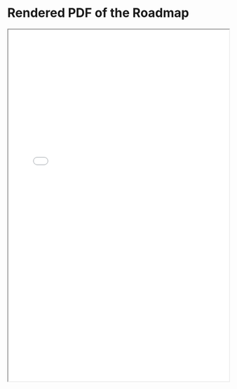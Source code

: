 # Rendered PDF of the Roadmap
<iframe width="100%" height="800" src="TRACER-MIP-Roadmap-2024_Sep30-Final.pdf">
